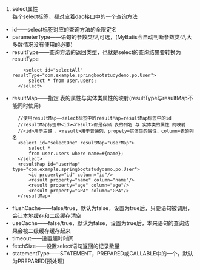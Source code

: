 1. select属性   
每个select标签，都对应着dao接口中的一个查询方法
* id——select标签对应的查询方法的全限定名   
* parameterType——语句的参数类型,可选，(MyBatis会自动判断参数类型,大多数情况没有使用的必要)  
* resultType——查询方法的返回类型，也就是select的查询结果要转换为resultType  
  ```
      <select id="selectAll" resultType="com.example.springbootstudydemo.po.User">
        select * from user.users;
    </select>
  ```
* resultMap——指定 表的属性与实体类属性的映射(resultType与resultMap不能同时使用)
  ```
    //使用resultMap——select标签中的resultMap=resultMap标签中的id
    //resultMap标签中<id><result>都是存储 表的列名 与 实体类的属性 的映射
    //<id>用于主键 ，<result>用于普通列，propety=实体类的属性，column=表的列名
    <select id="selectOne" resultMap="userMap">
        select *
        from user.users where name=#{name};
    </select>
    <resultMap id="userMap" type="com.example.springbootstudydemo.po.User">
        <id property="id" column="id"/>
        <result property="name" column="name"/>
        <result property="age" column="age"/>
        <result property="GPA" column="GPA"/>
    </resultMap>
  ```
* flushCache——false/true，默认为false，设置为true后，只要语句被调用，会让本地缓存和二级缓存清空   
* useCache——false/true，默认为false，设置为true后，本来语句的查询结果会被二级缓存缓存起来  
* timeout——设置超时时间   
* fetchSize——设置select语句返回的记录数量   
* statementType——STATEMENT，PREPARED或CALLABLE中的一个，默认为PREPARED(预处理)